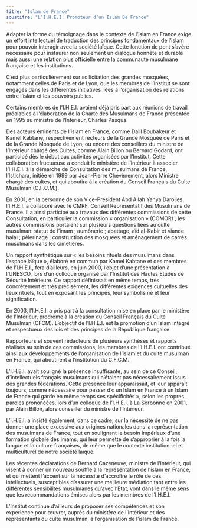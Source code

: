 ```yaml
---
titre: "Islam de France"
soustitre: "L’I.H.E.I. Promoteur d’un Islam De France"
---
```


Adapter la forme du témoignage dans le contexte de l’islam en France exige un effort intellectuel de traduction des principes fondamentaux de l’islam pour pouvoir interagir avec la société laïque. Cette fonction de pont s’avère nécessaire pour instaurer non seulement un dialogue honnête et durable mais aussi une relation plus officielle entre la communauté musulmane française et les institutions.

C’est plus particulièrement sur sollicitation des grandes mosquées, notamment celles de Paris et de Lyon, que les membres de l’Institut se sont engagés dans les différentes initiatives liées à l’organisation des relations entre l’islam et les pouvoirs publics.

Certains membres de l’I.H.E.I. avaient déjà pris part aux réunions de travail préalables à l’élaboration de la Charte des Musulmans de France présentée en 1995 au ministre de l’Intérieur, Charles Pasqua.

Des acteurs éminents de l’islam en France, comme Dalil Boubakeur et Kamel Kabtane, respectivement recteurs de la Grande Mosquée de Paris et de la Grande Mosquée de Lyon, ou encore des conseillers du ministre de l’Intérieur chargé des Cultes, comme Alain Billon ou Bernard Godard, ont participé dès le début aux activités organisées par l’Institut. Cette collaboration fructueuse a conduit le ministère de l’Intérieur à associer l’I.H.E.I. à la démarche de Consultation des musulmans de France, l’Istichara, initiée en 1999 par Jean-Pierre Chevènement, alors Ministre chargé des cultes,
et qui aboutira à la création du Conseil Français du Culte Musulman (C.F.C.M.).

En 2001, en la personne de son Vice-Président Abd Allah Yahya Darolles, l’I.H.E.I. a collaboré avec le CMRF, Conseil Représentatif des Musulmans de France. Il a ainsi participé aux travaux des différentes commissions de cette Consultation, en particulier la commission « organisation » (COMOR) ; les autres commissions portaient sur plusieurs questions liées au culte musulman: statut de l’imam ; aumônerie ; abattage, aïd al-Kabir et viande halal ; pèlerinage ; construction des mosquées et aménagement de carrés musulmans dans les cimetières.

Un rapport synthétique sur « les besoins rituels des musulmans dans l’espace laïque », élaboré en commun par Kamel Kabtane et des membres de l’I.H.E.I., fera d’ailleurs, en juin 2000, l’objet d’une présentation à l’UNESCO, lors d’un colloque organisé par l’Institut des Hautes Etudes de Sécurité Intérieure. Ce rapport définissait en même temps, très concrètement et très précisément, les différentes exigences cultuelles des lieux rituels, tout en exposant les principes, leur symbolisme et leur signification.

En 2003, l’I.H.E.I. a pris part à la consultation mise en place par le ministère de l’Intérieur, prodrome à la création du Conseil Français du Culte Musulman (CFCM). L’objectif de l’I.H.E.I. est la promotion d’un Islam intégré et respectueux des lois et des principes de la République française.

Rapporteurs et souvent rédacteurs de plusieurs synthèses et rapports réalisés au sein de ces commissions, les membres de l’I.H.E.I. ont contribué ainsi aux développements de l’organisation de l’islam et du culte musulman en France, qui aboutirent à l’institution du C.F.C.M.

L’I.H.E.I. avait souligné la présence insuffisante, au sein de ce Conseil, d’intellectuels français musulmans qui n’étaient pas nécessairement issus des grandes fédérations. Cette présence leur apparaissait, et leur apparaît toujours, comme nécessaire pour passer d’« un Islam en France à un Islam de France qui garde en même temps ses spécificités », selon les propres paroles prononcées, lors d’un colloque de l’I.H.E.I. à La Sorbonne en 2001, par Alain Billon, alors conseiller du ministre de l’Intérieur.

L’I.H.E.I. a insisté également, dans ce cadre, sur la nécessité de ne pas donner une place excessive aux origines nationales dans la représentation des musulmans de France, tout en soulignant le besoin impérieux d’une formation globale des imams, qui leur permette de s’approprier à la fois la langue et la culture françaises, de même que le contexte institutionnel et multiculturel de notre société laïque.

Les récentes déclarations de Bernard Cazeneuve, ministre de l’Intérieur, qui visent à donner un nouveau souffle à la représentation de l’islam en France, et qui mettent l’accent sur la nécessité d’accroître le rôle de ces intellectuels, susceptibles d’assurer une meilleure médiation tant entre les différentes sensibilités musulmanes qu’avec l’Etat, vont dans le même sens que les recommandations émises alors par les membres de l’I.H.E.I.

L’Institut continue d’ailleurs de proposer ses compétences et son expérience pour œuvrer, auprès du ministère de l’Intérieur et des représentants du culte musulman, à l’organisation de l’islam de France.